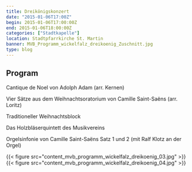 ```yaml
---
title: Dreikönigskonzert
date: "2015-01-06T17:00Z"
begin: 2015-01-06T17:00:00Z
end: 2015-01-06T18:00:00Z
categories: ["Stadtkapelle"]
location: Stadtpfarrkirche St. Martin
banner: MVB_Programm_wickelfalz_dreikoenig_Zuschnitt.jpg
type: blog
---
```

## Program

Cantique de Noel von Adolph Adam (arr. Kernen)

Vier Sätze aus dem Weihnachtsoratorium von Camille Saint-Saëns (arr. Loritz)

Traditioneller Weihnachtsblock

Das Holzbläserquintett des Musikvereins

Orgelsinfonie von Camille Saint-Saëns Satz 1 und 2 (mit Ralf Klotz an der Orgel)

{{< figure src="content_mvb_programm_wickelfalz_dreikoenig_03.jpg" >}}
{{< figure src="content_mvb_programm_wickelfalz_dreikoenig_04.jpg" >}}

